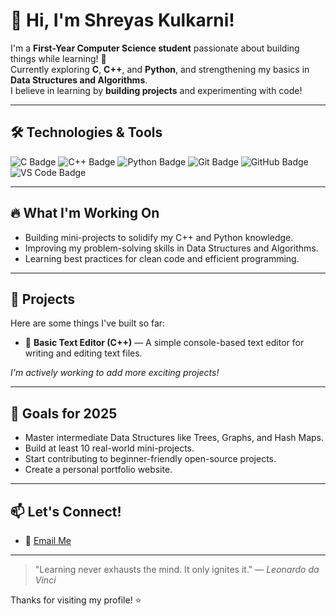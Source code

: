 # 👋 Hi, I'm Shreyas Kulkarni!

I'm a **First-Year Computer Science student** passionate about building things while learning! 🚀  
Currently exploring **C**, **C++**, and **Python**, and strengthening my basics in **Data Structures and Algorithms**.  
I believe in learning by **building projects** and experimenting with code!

---

## 🛠️ Technologies & Tools

<p align="left">
  <img src="https://img.shields.io/badge/C-00599C?style=for-the-badge&logo=c&logoColor=white" alt="C Badge"/>
  <img src="https://img.shields.io/badge/C++-00599C?style=for-the-badge&logo=c%2B%2B&logoColor=white" alt="C++ Badge"/>
  <img src="https://img.shields.io/badge/Python-3776AB?style=for-the-badge&logo=python&logoColor=white" alt="Python Badge"/>
  <img src="https://img.shields.io/badge/Git-F05032?style=for-the-badge&logo=git&logoColor=white" alt="Git Badge"/>
  <img src="https://img.shields.io/badge/GitHub-181717?style=for-the-badge&logo=github&logoColor=white" alt="GitHub Badge"/>
  <img src="https://img.shields.io/badge/VS%20Code-0078D4?style=for-the-badge&logo=visual-studio-code&logoColor=white" alt="VS Code Badge"/>
</p>

---

## 🔥 What I'm Working On

- Building mini-projects to solidify my C++ and Python knowledge.
- Improving my problem-solving skills in Data Structures and Algorithms.
- Learning best practices for clean code and efficient programming.

---

## 🚀 Projects

Here are some things I've built so far:
- 📝 **Basic Text Editor (C++)** — A simple console-based text editor for writing and editing text files.

_I'm actively working to add more exciting projects!_

---

## 🎯 Goals for 2025

- Master intermediate Data Structures like Trees, Graphs, and Hash Maps.
- Build at least 10 real-world mini-projects.
- Start contributing to beginner-friendly open-source projects.
- Create a personal portfolio website.

---

## 📫 Let's Connect!

- 📧 [Email Me](mailto:kulkshreyas1124@gmail.com)

---

> "Learning never exhausts the mind. It only ignites it." — *Leonardo da Vinci*

Thanks for visiting my profile! ⭐
